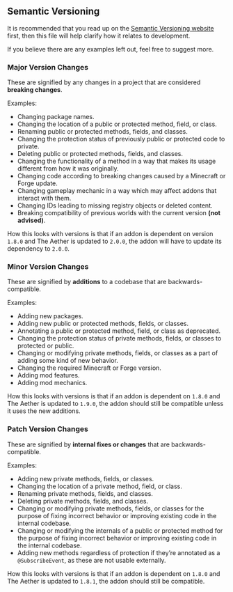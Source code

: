 ## Semantic Versioning
It is recommended that you read up on the [Semantic Versioning website](https://semver.org/) first, then this file will help clarify how it relates to development.

If you believe there are any examples left out, feel free to suggest more.

### Major Version Changes
These are signified by any changes in a project that are considered **breaking changes**.

Examples:
- Changing package names.
- Changing the location of a public or protected method, field, or class.
- Renaming public or protected methods, fields, and classes.
- Changing the protection status of previously public or protected code to private.
- Deleting public or protected methods, fields, and classes.
- Changing the functionality of a method in a way that makes its usage different from how it was originally.
- Changing code according to breaking changes caused by a Minecraft or Forge update.
- Changing gameplay mechanic in a way which may affect addons that interact with them.
- Changing IDs leading to missing registry objects or deleted content.
- Breaking compatibility of previous worlds with the current version **(not advised)**.

How this looks with versions is that if an addon is dependent on version `1.8.0` and The Aether is updated to `2.0.0`, the addon will have to update its dependency to `2.0.0`.

### Minor Version Changes
These are signified by **additions** to a codebase that are backwards-compatible.

Examples:
- Adding new packages.
- Adding new public or protected methods, fields, or classes.
- Annotating a public or protected method, field, or class as deprecated.
- Changing the protection status of private methods, fields, or classes to protected or public.
- Changing or modifying private methods, fields, or classes as a part of adding some kind of new behavior.
- Changing the required Minecraft or Forge version.
- Adding mod features.
- Adding mod mechanics.

How this looks with versions is that if an addon is dependent on `1.8.0` and The Aether is updated to `1.9.0`, the addon should still be compatible unless it uses the new additions.

### Patch Version Changes
These are signified by **internal fixes or changes** that are backwards-compatible.

Examples:
- Adding new private methods, fields, or classes.
- Changing the location of a private method, field, or class.
- Renaming private methods, fields, and classes.
- Deleting private methods, fields, and classes.
- Changing or modifying private methods, fields, or classes for the purpose of fixing incorrect behavior or improving existing code in the internal codebase.
- Changing or modifying the internals of a public or protected method for the purpose of fixing incorrect behavior or improving existing code in the internal codebase.
- Adding new methods regardless of protection if they’re annotated as a `@SubscribeEvent`, as these are not usable externally.

How this looks with versions is that if an addon is dependent on `1.8.0` and The Aether is updated to `1.8.1`, the addon should still be compatible.